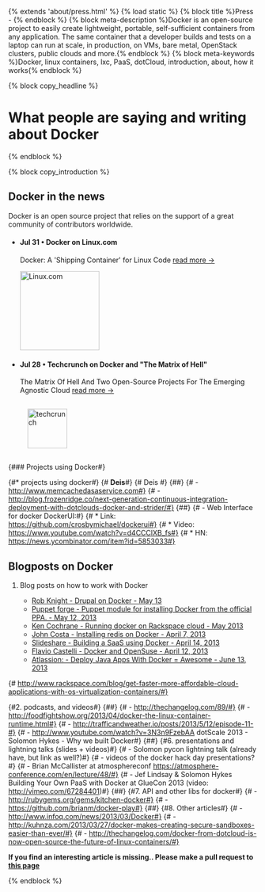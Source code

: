 {% extends 'about/press.html' %}
{% load static %}
{% block title %}Press - {% endblock %}
{% block meta-description %}Docker is an open-source project to easily create lightweight, portable, self-sufficient containers from any application. The same container that a developer builds and tests on a laptop can run at scale, in production, on VMs, bare metal, OpenStack clusters, public clouds and more.{% endblock %}
{% block meta-keywords %}Docker, linux containers, lxc, PaaS, dotCloud, introduction, about, how it works{% endblock %}

{% block copy_headline %}
# What people are saying and writing about Docker #
{% endblock %}

{% block copy_introduction %}

## Docker in the news

Docker is an open source project that relies on the support of a great community of contributors worldwide.


* #### Jul 31 • Docker on Linux.com

    Docker: A 'Shipping Container' for Linux Code <span class="read-more"><a href="http://www.linux.com/news/enterprise/cloud-computing/731454-docker-a-shipping-container-for-linux-code/" target="_blank">read more -></a></span>

    <img width="160px" src="{% static 'img/press-logos/linux.com_150.png' %}" alt="Linux.com">

* #### Jul 28 • Techcrunch on Docker and "The Matrix of Hell"

    The Matrix Of Hell And Two Open-Source Projects For The Emerging Agnostic Cloud
    <span class="read-more"><a href="http://techcrunch.com/2013/07/28/the-matrix-of-hell-and-two-open-source-projects-for-the-emerging-agnostic-cloud/" target="_blank">read more -></a></span>

    <img width="80px" style="margin:15px;" src="{% static 'img/homepage/techcrunch.png' %}" alt="techcrunch">


{### Projects using Docker#}

{#* projects using docker#}
{#    **Deis**#}
{#    Deis #}
{##}
{#   - http://www.memcachedasaservice.com#}
{#   - http://blog.frozenridge.co/next-generation-continuous-integration-deployment-with-dotclouds-docker-and-strider/#}
{##}
{#  - Web Interface for docker DockerUI:#}
{#        * Link: https://github.com/crosbymichael/dockerui#}
{#        * Video: https://www.youtube.com/watch?v=d4CCClXB_fs#}
{#        * HN: https://news.ycombinator.com/item?id=5853033#}

## Blogposts on Docker

1. Blog posts on how to work with Docker

   - [Rob Knight        - Drupal on Docker                                              - May 13        ](http://robknight.org.uk/blog/2013/05/drupal-on-docker/)
   - [Puppet forge      - Puppet module for installing Docker from the official PPA.    - May 12, 2013  ](http://forge.puppetlabs.com/garethr/docker)
   - [Ken Cochrane      - Running docker on Rackspace cloud                             - May 2013      ](http://kencochrane.net/blog/2013/05/running-docker-on-rackspace-cloud/)
   - [John Costa        - Installing redis on Docker                                    - April 7, 2013   ](http://www.johnmcostaiii.net/2013/installing-redis-on-docker/)
   - [Slideshare        - Building a SaaS using Docker                                  - April 14, 2013  ](http://www.slideshare.net/julienbarbier42/building-a-saas-using-docker)
   - [Flavio Castelli   - Docker and OpenSuse                                           - April 12, 2013  ](http://flavio.castelli.name/2013/04/12/docker-and-opensuse/)
   - [Atlassion:        - Deploy Java Apps With Docker = Awesome                        - June 13, 2013 ](http://blogs.atlassian.com/2013/06/deploy-java-apps-with-docker-awesome/)


{#    http://www.rackspace.com/blog/get-faster-more-affordable-cloud-applications-with-os-virtualization-containers/#}


{#2. podcasts, and videos#}
{##}
{#  - http://thechangelog.com/89/#}
{#  - http://foodfightshow.org/2013/04/docker-the-linux-container-runtime.html#}
{#  - http://trafficandweather.io/posts/2013/5/12/episode-11-#}
{#  - http://www.youtube.com/watch?v=3N3n9FzebAA dotScale 2013 - Solomon Hykes - Why we built Docker#}
{##}
{#6. presentations and lightning talks (slides + videos)#}
{#   - Solomon pycon lightning talk (already have, but link as well?)#}
{#   - videos of the docker hack day presentations?#}
{#   - Brian McCallister at atmosphereconf https://atmosphere-conference.com/en/lecture/48/#}
{#   - Jef Lindsay & Solomon	Hykes Building Your Own PaaS with Docker at GlueCon 2013 (video: http://vimeo.com/67284401)#}
{##}
{#7. API and other libs for docker#}
{#   - http://rubygems.org/gems/kitchen-docker#}
{#   - https://github.com/brianm/docker-play#}
{##}
{#8. Other articles#}
{#   - http://www.infoq.com/news/2013/03/Docker#}
{#   - http://kuhnza.com/2013/03/27/docker-makes-creating-secure-sandboxes-easier-than-ever/#}
{#   - http://thechangelog.com/docker-from-dotcloud-is-now-open-source-the-future-of-linux-containers/#}


**If you find an interesting article is missing.. Please make a pull request to [this page](https://github.com/dotcloud/www.docker.io/blob/master/_pages/about/press.md)**

{% endblock %}


